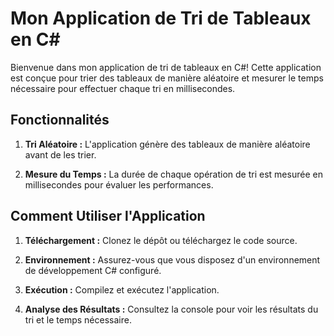 # Mon Application de Tri de Tableaux en C#

Bienvenue dans mon application de tri de tableaux en C#! Cette application est conçue pour trier des tableaux de manière aléatoire et mesurer le temps nécessaire pour effectuer chaque tri en millisecondes.

## Fonctionnalités

1. **Tri Aléatoire :** L'application génère des tableaux de manière aléatoire avant de les trier.

2. **Mesure du Temps :** La durée de chaque opération de tri est mesurée en millisecondes pour évaluer les performances.

## Comment Utiliser l'Application

1. **Téléchargement :** Clonez le dépôt ou téléchargez le code source.

2. **Environnement :** Assurez-vous que vous disposez d'un environnement de développement C# configuré.

3. **Exécution :** Compilez et exécutez l'application.

4. **Analyse des Résultats :** Consultez la console pour voir les résultats du tri et le temps nécessaire.
